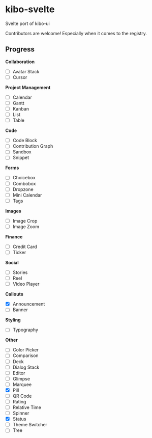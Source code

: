 # kibo-svelte

Svelte port of kibo-ui

Contributors are welcome! Especially when it comes to the registry.



## Progress

__Collaboration__

- [ ] Avatar Stack
- [ ] Cursor

__Project Management__

- [ ] Calendar
- [ ] Gantt
- [ ] Kanban
- [ ] List
- [ ] Table

__Code__

- [ ] Code Block
- [ ] Contribution Graph
- [ ] Sandbox
- [ ] Snippet

__Forms__

- [ ] Choicebox
- [ ] Combobox
- [ ] Dropzone
- [ ] Mini Calendar
- [ ] Tags

__Images__

- [ ] Image Crop
- [ ] Image Zoom

__Finance__

- [ ] Credit Card
- [ ] Ticker

__Social__

- [ ] Stories
- [ ] Reel
- [ ] Video Player

__Callouts__

- [x] Announcement
- [ ] Banner

__Styling__

- [ ] Typography

__Other__

- [ ] Color Picker
- [ ] Comparison
- [ ] Deck
- [ ] Dialog Stack
- [ ] Editor
- [ ] Glimpse
- [ ] Marquee
- [x] Pill
- [ ] QR Code
- [ ] Rating
- [ ] Relative Time
- [ ] Spinner
- [x] Status
- [ ] Theme Switcher
- [ ] Tree
